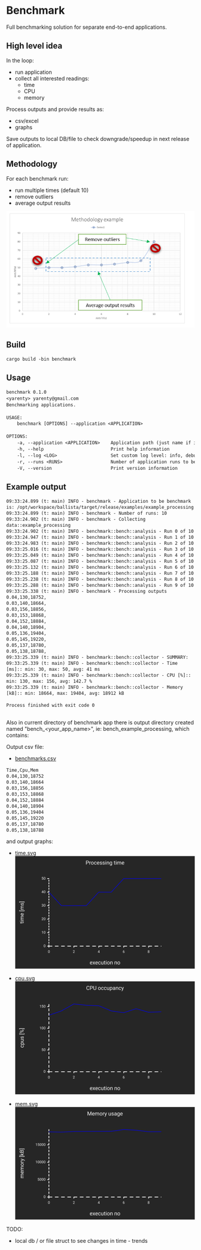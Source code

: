# Benchmark

Full benchmarking solution for separate end-to-end applications.

## High level idea
In the loop:
- run application
- collect all interested readings:
    - time
    - CPU
    - memory

Process outputs and provide results as:
- csv/excel
- graphs

Save outputs to local DB/file to check downgrade/speedup in next release of application.


## Methodology

For each benchmark run:
- run multiple times (default 10)
- remove outliers
- average output results


![methodology](img/testing_methodology.png)

## Build

```shell
cargo build -bin benchmark
```

## Usage

```txt
benchmark 0.1.0
<yarenty> yarenty@gmail.com
Benchmarking applications.

USAGE:
    benchmark [OPTIONS] --application <APPLICATION>

OPTIONS:
    -a, --application <APPLICATION>    Application path (just name if in the same directory)
    -h, --help                         Print help information
    -l, --log <LOG>                    Set custom log level: info, debug, trace [default: info]
    -r, --runs <RUNS>                  Number of application runs to be executed [default: 10]
    -V, --version                      Print version information

```


## Example output

```log
09:33:24.899 (t: main) INFO - benchmark - Application to be benchmark is: /opt/workspace/ballista/target/release/examples/example_processing
09:33:24.899 (t: main) INFO - benchmark - Number of runs: 10
09:33:24.902 (t: main) INFO - benchmark - Collecting data::example_processing
09:33:24.902 (t: main) INFO - benchmark::bench::analysis - Run 0 of 10
09:33:24.947 (t: main) INFO - benchmark::bench::analysis - Run 1 of 10
09:33:24.983 (t: main) INFO - benchmark::bench::analysis - Run 2 of 10
09:33:25.016 (t: main) INFO - benchmark::bench::analysis - Run 3 of 10
09:33:25.049 (t: main) INFO - benchmark::bench::analysis - Run 4 of 10
09:33:25.087 (t: main) INFO - benchmark::bench::analysis - Run 5 of 10
09:33:25.132 (t: main) INFO - benchmark::bench::analysis - Run 6 of 10
09:33:25.188 (t: main) INFO - benchmark::bench::analysis - Run 7 of 10
09:33:25.238 (t: main) INFO - benchmark::bench::analysis - Run 8 of 10
09:33:25.288 (t: main) INFO - benchmark::bench::analysis - Run 9 of 10
09:33:25.338 (t: main) INFO - benchmark - Processing outputs
0.04,130,18752,
0.03,140,18664,
0.03,156,18856,
0.03,153,18868,
0.04,152,18884,
0.04,140,18904,
0.05,136,19404,
0.05,145,19220,
0.05,137,18780,
0.05,138,18788,
09:33:25.339 (t: main) INFO - benchmark::bench::collector - SUMMARY:
09:33:25.339 (t: main) INFO - benchmark::bench::collector - Time [ms]:: min: 30, max: 50, avg: 41 ms
09:33:25.339 (t: main) INFO - benchmark::bench::collector - CPU [%]:: min: 130, max: 156, avg: 142.7 %
09:33:25.339 (t: main) INFO - benchmark::bench::collector - Memory [kB]:: min: 18664, max: 19404, avg: 18912 kB

Process finished with exit code 0


```

Also in current directory of benchmark app there is output directory created named "bench_<your_app_name>", ie: bench_example_processing, which contains:

Output csv file:
- [benchmarks.csv](bench_example_processing/benchmarks.csv)

```csv
Time,Cpu,Mem
0.04,130,18752
0.03,140,18664
0.03,156,18856
0.03,153,18868
0.04,152,18884
0.04,140,18904
0.05,136,19404
0.05,145,19220
0.05,137,18780
0.05,138,18788
```

and  output graphs:


- [time.svg](bench_example_processing/time.svg)
  ![time.svg](bench_example_processing/time.svg)

- [cpu.svg](bench_example_processing/cpu.svg)
  ![cpu.svg](bench_example_processing/cpu.svg)


- [mem.svg](bench_example_processing/mem.svg)
  ![mem.svg](bench_example_processing/mem.svg)


TODO:
- local db / or file struct to see changes in time - trends
